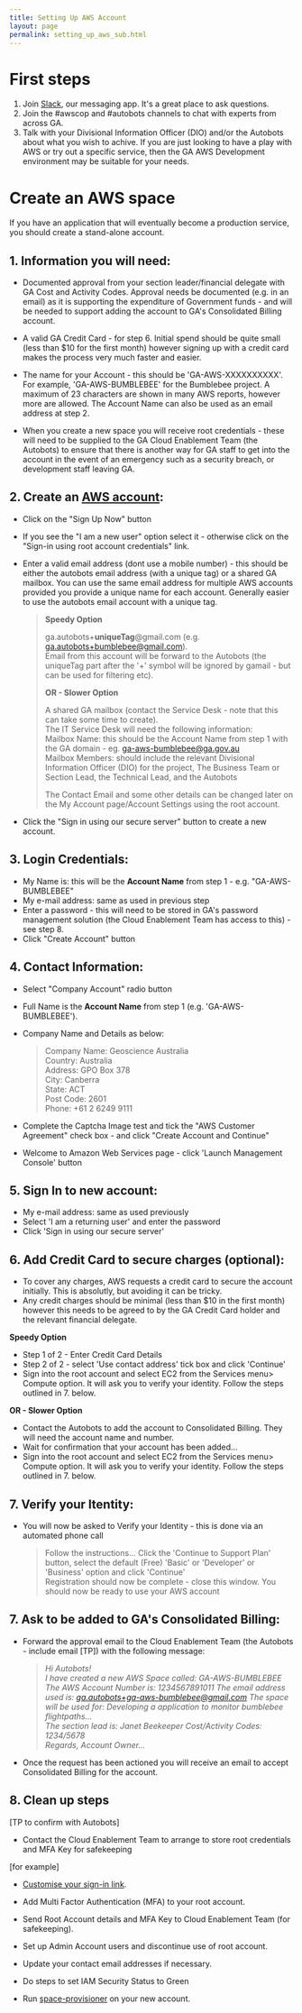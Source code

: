 ```yaml
---
title: Setting Up AWS Account
layout: page
permalink: setting_up_aws_sub.html
---
```


# First steps

1. Join [Slack](https://geoscience-australia.slack.com/signup), our messaging app. It's a great place to ask questions.
2. Join the #awscop and #autobots channels to chat with experts from across GA.
3. Talk with your Divisional Information Officer (DIO) and/or the Autobots about what you wish to achive. If you are just looking to have a play with AWS or try out a specific service, then the GA AWS Development environment may be suitable for your needs.

# Create an AWS space

If you have an application that will eventually become a production service, you should create a stand-alone account.  

## 1. Information you will need:

  * Documented approval from your section leader/financial delegate with GA Cost and Activity Codes. Approval needs be documented (e.g. in an email) as it is supporting the expenditure of Government funds - and will be needed to support adding the account to GA's Consolidated Billing account.

  * A valid GA Credit Card - for step 6. Initial spend should be quite small (less than $10 for the first month) however signing up with a credit card makes the process very much faster and easier.  

  * The name for your Account - this should be 'GA-AWS-XXXXXXXXXX'. For example, 'GA-AWS-BUMBLEBEE' for the Bumblebee project. A maximum of 23 characters are shown in many AWS reports, however more are allowed. The Account Name can also be used as an email address at step 2.  
  
  * When you create a new space you will receive root credentials - these will need to be supplied to the GA Cloud Enablement Team (the Autobots) to ensure that there is another way for GA staff to get into the account in the event of an emergency such as a security breach, or development staff leaving GA.

## 2. Create an [AWS account](https://aws.amazon.com/resources/create-account/):

 * Click on the "Sign Up Now" button
 * If you see the "I am a new user" option select it - otherwise click on the "Sign-in using root account credentials" link. 
 * Enter a valid email address (dont use a mobile number) - this should be either the autobots email address (with a unique tag) or a shared GA mailbox. You can use the same email address for multiple AWS accounts provided you provide a unique name for each account. Generally easier to use the autobots email account with a unique tag.  
 
   > **Speedy Option**
   >
   > ga.autobots+**uniqueTag**@gmail.com (e.g. ga.autobots+bumblebee@gmail.com).  
   > Email from this account will be forward to the Autobots (the uniqueTag part after the '+' symbol will be ignored by gamail - but can be used for filtering etc).  
   >
   > **OR - Slower Option**  
   > 
   > A shared GA mailbox (contact the Service Desk - note that this can take some time to create).  
   > The IT Service Desk will need the following information:    
   > Mailbox Name: this should be the Account Name from step 1 with the GA domain - eg. ga-aws-bumblebee@ga.gov.au  
   > Mailbox Members: should include the relevant Divisional Information Officer (DIO) for the project, The Business Team or Section Lead, the Technical Lead, and the Autobots
   >
   > The Contact Email and some other details can be changed later on the My Account page/Account Settings using the root account.  
  
 * Click the "Sign in using our secure server" button to create a new account.  
 
## 3. Login Credentials:

 * My Name is: this will be the **Account Name** from step 1 - e.g. "GA-AWS-BUMBLEBEE"
 * My e-mail address: same as used in previous step  
 * Enter a password - this will need to be stored in GA's password management solution (the Cloud Enablement Team has access to this) - see step 8.
 * Click "Create Account" button
  
## 4. Contact Information:

 * Select "Company Account" radio button
 * Full Name is the **Account Name** from step 1 (e.g. 'GA-AWS-BUMBLEBEE').
 * Company Name and Details as below:  
 
   > Company Name: Geoscience Australia  
   > Country: Australia  
   > Address: GPO Box 378  
   > City: Canberra  
   > State: ACT  
   > Post Code: 2601  
   > Phone: +61 2 6249 9111
   
 * Complete the Captcha Image test and tick the "AWS Customer Agreement" check box - and click "Create Account and Continue"  
 * Welcome to Amazon Web Services page - click 'Launch Management Console' button  

## 5. Sign In to new account:

 * My e-mail address: same as used previously  
 * Select 'I am a returning user' and enter the password  
 * Click 'Sign in using our secure server'  
 
## 6. Add Credit Card to secure charges (optional):

 * To cover any charges, AWS requests a credit card to secure the account initially. This is absolutly, but avoiding it can be tricky.
 * Any credit charges should be minimal (less than $10 in the first month) however this needs to be agreed to by the GA Credit Card holder and the relevant financial delegate.
 
 **Speedy Option**
 
 * Step 1 of 2 - Enter Credit Card Details  
 * Step 2 of 2 - select 'Use contact address' tick box and click 'Continue'  
 * Sign into the root account and select EC2 from the Services menu> Compute option. It will ask you to verify your identity. Follow the steps outlined in 7. below.

**OR - Slower Option**

 * Contact the Autobots to add the account to Consolidated Billing. They will need the account name and number.
 * Wait for confirmation that your account has been added...
 * Sign into the root account and select EC2 from the Services menu> Compute option. It will ask you to verify your identity. Follow the steps outlined in 7. below.

## 7. Verify your Itentity:

 * You will now be asked to Verify your Identity - this is done via an automated phone call
   > Follow the instructions...
   > Click the 'Continue to Support Plan' button, select the default (Free) 'Basic' or 'Developer' or 'Business' option and click 'Continue'  
   > Registration should now be complete - close this window. 
   > You should now be ready to use your AWS account

## 7. Ask to be added to GA's Consolidated Billing:

 * Forward the approval email to the Cloud Enablement Team (the Autobots - include email [TP]) with the following message:
 
   > *Hi Autobots!  
   > I have created a new AWS Space called: GA-AWS-BUMBLEBEE
   > The AWS Account Number is: 1234567891011
   > The email address used is: ga.autobots+ga-aws-bumblebee@gmail.com
   > The space will be used for: Developing a application to monitor bumblebee flightpaths...  
   > The section lead is:  Janet Beekeeper
   > Cost/Activity Codes: 1234/5678  
   > Regards, Account Owner...*

 * Once the request has been actioned you will receive an email to accept Consolidated Billing for the account.
   
## 8. Clean up steps 
[TP to confirm with Autobots]

 * Contact the Cloud Enablement Team to arrange to store root credentials and MFA Key for safekeeping
 
 [for example]

 * [Customise your sign-in link](http://docs.aws.amazon.com/IAM/latest/UserGuide/console_account-alias.html).  
 * Add Multi Factor Authentication (MFA) to your root account.
 * Send Root Account details and MFA Key to Cloud Enablement Team (for safekeeping).
 * Set up Admin Account users and discontinue use of root account.
 * Update your contact email addresses if necessary.
 * Do steps to set IAM Security Status to Green 
 
 * Run [space-provisioner](https://bitbucket.org/geoscienceaustralia/space-provisioner/) on your new account.
